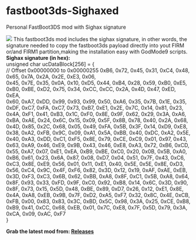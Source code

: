 # fastboot3ds-Sighaxed
Personal FastBoot3DS mod with Sighax signature

<img src="https://github.com/daviiid99/fastboot3ds-Sighaxed/blob/main/logo.png">
This fastboot3ds mod includes the sighax signature, in other words, the signature needed to copy the fastboot3ds payload directly into yout FIRM or/and FIRM1 partition,making the installation easy with GodMode9 scripts.
<br/>
<b>Sighax signature (in hex):</b><br/>
unsigned char ucDataBlock[256] = {
	<br/>// Offset 0x00000000 to 0x00000255
	0xB6, 0x72, 0x45, 0x31, 0xC4, 0x48, 0x65, 0x7A, 0x2A, 0x2E, 0xE3, 0x06,<br/>
	0x45, 0x7E, 0x35, 0x0A, 0x10, 0xD5, 0x44, 0xB4, 0x28, 0x59, 0xB0, 0xE5,<br/>
	0xB0, 0xBE, 0xD2, 0x75, 0x34, 0xCC, 0xCC, 0x2A, 0x4D, 0x47, 0xED, 0xEA,<br/>
	0x60, 0xA7, 0xDD, 0x99, 0x93, 0x99, 0x50, 0xA6, 0x35, 0x7B, 0x1E, 0x35,<br/>
	0xDF, 0xC7, 0xFA, 0xC7, 0x73, 0xB7, 0xE1, 0x2E, 0x7C, 0x14, 0x81, 0x23,<br/>
	0x4A, 0xF1, 0x41, 0xB3, 0x1C, 0xF0, 0x8E, 0x9F, 0x62, 0x29, 0x3A, 0xA6,
	<br/>0xBA, 0xAE, 0x24, 0x6C, 0x15, 0x09, 0x5F, 0x8B, 0x78, 0x40, 0x2A, 0x68,<br/>
	0x4D, 0x85, 0x2C, 0x68, 0x05, 0x49, 0xFA, 0x5B, 0x3F, 0x14, 0xD9, 0xE8,<br/>
	0x38, 0xA2, 0xFB, 0x9C, 0x09, 0xA1, 0x5A, 0xBB, 0x40, 0xDC, 0xA2, 0x5E,<br/>
	0x40, 0xA3, 0xDD, 0xC1, 0xF5, 0x8E, 0x79, 0xCE, 0xC9, 0x01, 0x97, 0x43,<br/>
	0x63, 0xA9, 0x46, 0xE9, 0x9B, 0x43, 0x46, 0xE8, 0xA3, 0x72, 0xB6, 0xCD,<br/>
	0x55, 0xA7, 0x07, 0xE1, 0xEA, 0xB9, 0xBE, 0xC0, 0x20, 0x0B, 0x5B, 0xA0,<br/>
	0xB6, 0x61, 0x23, 0x6A, 0x87, 0x08, 0xD7, 0x04, 0x51, 0x7F, 0x43, 0xC6,<br/>
	0xC3, 0x8E, 0xE9, 0x56, 0x01, 0x11, 0xE1, 0x40, 0x5E, 0x5E, 0x8E, 0xD3,<br/>
	0x56, 0xC4, 0x9C, 0x4F, 0xF6, 0x82, 0x3D, 0x12, 0x19, 0xAF, 0xAE, 0xEB,<br/>
	0x3D, 0xF3, 0xC3, 0x6B, 0x62, 0xBB, 0xA8, 0x8F, 0xC1, 0x5B, 0xA8, 0x64,<br/>
	0x8F, 0x93, 0x33, 0xFD, 0x9F, 0xC0, 0x92, 0xB8, 0x14, 0x6C, 0x3D, 0x90,<br/>
	0x8F, 0x73, 0x15, 0x5D, 0x48, 0xBE, 0x89, 0xD7, 0x26, 0x12, 0xE1, 0x8E,<br/>
	0x4A, 0xA8, 0xEB, 0x9B, 0x7F, 0xD2, 0xA5, 0xF7, 0x32, 0x8C, 0x4E, 0xCB,<br/>
	0xFB, 0x00, 0x83, 0x83, 0x3C, 0xBD, 0x5C, 0x98, 0x3A, 0x25, 0xCE, 0xB8,<br/>
	0xB9, 0x41, 0xCC, 0x68, 0xEB, 0x01, 0x7C, 0xE8, 0x7F, 0x5D, 0x79, 0x3A,<br/>
	0xCA, 0x09, 0xAC, 0xF7<br/>
}

<b>Grab the latest mod from:<b/> <a href="https://github.com/daviiid99/fastboot3ds-Sighaxed/releases">Releases</a>
